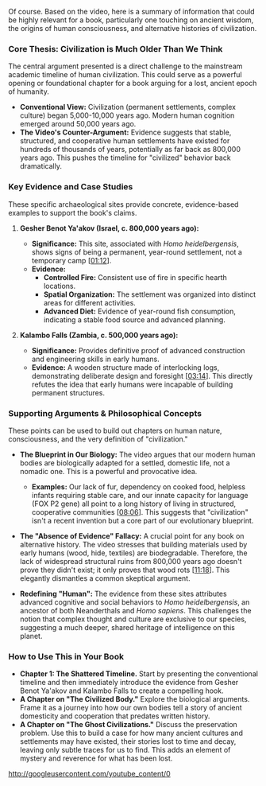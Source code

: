 Of course. Based on the video, here is a summary of information that could be highly relevant for a book, particularly one touching on ancient wisdom, the origins of human consciousness, and alternative histories of civilization.

### **Core Thesis: Civilization is Much Older Than We Think**

The central argument presented is a direct challenge to the mainstream academic timeline of human civilization. This could serve as a powerful opening or foundational chapter for a book arguing for a lost, ancient epoch of humanity.

* **Conventional View:** Civilization (permanent settlements, complex culture) began 5,000-10,000 years ago. Modern human cognition emerged around 50,000 years ago.
* **The Video's Counter-Argument:** Evidence suggests that stable, structured, and cooperative human settlements have existed for hundreds of thousands of years, potentially as far back as 800,000 years ago. This pushes the timeline for "civilized" behavior back dramatically.

### **Key Evidence and Case Studies**

These specific archaeological sites provide concrete, evidence-based examples to support the book's claims.

1.  **Gesher Benot Ya'akov (Israel, c. 800,000 years ago):**
    * **Significance:** This site, associated with *Homo heidelbergensis*, shows signs of being a permanent, year-round settlement, not a temporary camp \[[01:12](http://www.youtube.com/watch?v=ymZwvF1H3_Y&t=72)\].
    * **Evidence:**
        * **Controlled Fire:** Consistent use of fire in specific hearth locations.
        * **Spatial Organization:** The settlement was organized into distinct areas for different activities.
        * **Advanced Diet:** Evidence of year-round fish consumption, indicating a stable food source and advanced planning.

2.  **Kalambo Falls (Zambia, c. 500,000 years ago):**
    * **Significance:** Provides definitive proof of advanced construction and engineering skills in early humans.
    * **Evidence:** A wooden structure made of interlocking logs, demonstrating deliberate design and foresight \[[03:14](http://www.youtube.com/watch?v=ymZwvF1H3_Y&t=194)\]. This directly refutes the idea that early humans were incapable of building permanent structures.

### **Supporting Arguments & Philosophical Concepts**

These points can be used to build out chapters on human nature, consciousness, and the very definition of "civilization."

* **The Blueprint in Our Biology:** The video argues that our modern human bodies are biologically adapted for a settled, domestic life, not a nomadic one. This is a powerful and provocative idea.
    * **Examples:** Our lack of fur, dependency on cooked food, helpless infants requiring stable care, and our innate capacity for language (FOX P2 gene) all point to a long history of living in structured, cooperative communities \[[08:06](http://www.youtube.com/watch?v=ymZwvF1H3_Y&t=486)\]. This suggests that "civilization" isn't a recent invention but a core part of our evolutionary blueprint.

* **The "Absence of Evidence" Fallacy:** A crucial point for any book on alternative history. The video stresses that building materials used by early humans (wood, hide, textiles) are biodegradable. Therefore, the lack of widespread structural ruins from 800,000 years ago doesn't prove they didn't exist; it only proves that wood rots \[[11:18](http://www.youtube.com/watch?v=ymZwvF1H3_Y&t=678)\]. This elegantly dismantles a common skeptical argument.

* **Redefining "Human":** The evidence from these sites attributes advanced cognitive and social behaviors to *Homo heidelbergensis*, an ancestor of both Neanderthals and *Homo sapiens*. This challenges the notion that complex thought and culture are exclusive to our species, suggesting a much deeper, shared heritage of intelligence on this planet.

### **How to Use This in Your Book**

* **Chapter 1: The Shattered Timeline.** Start by presenting the conventional timeline and then immediately introduce the evidence from Gesher Benot Ya'akov and Kalambo Falls to create a compelling hook.
* **A Chapter on "The Civilized Body."** Explore the biological arguments. Frame it as a journey into how our own bodies tell a story of ancient domesticity and cooperation that predates written history.
* **A Chapter on "The Ghost Civilizations."** Discuss the preservation problem. Use this to build a case for how many ancient cultures and settlements may have existed, their stories lost to time and decay, leaving only subtle traces for us to find. This adds an element of mystery and reverence for what has been lost.

http://googleusercontent.com/youtube_content/0